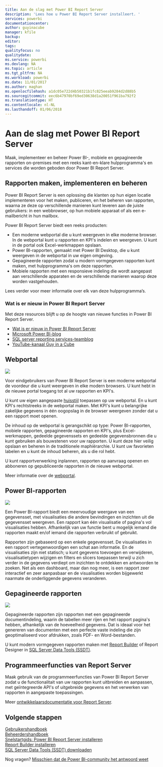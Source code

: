 ```yaml
---
title: Aan de slag met Power BI Report Server
description: 'Lees hoe u Power BI Report Server installeert. '
services: powerbi
documentationcenter: 
author: guyinacube
manager: kfile
backup: 
editor: 
tags: 
qualityfocus: no
qualitydate: 
ms.service: powerbi
ms.devlang: NA
ms.topic: article
ms.tgt_pltfrm: NA
ms.workload: powerbi
ms.date: 11/01/2017
ms.author: maghan
ms.openlocfilehash: a1dc05e722d4b50321b1fc825eeab9284d2d88b5
ms.sourcegitcommit: eec6b47970bf69ed30638d1a20051f961ba792f2
ms.translationtype: HT
ms.contentlocale: nl-NL
ms.lasthandoff: 01/06/2018
---
```

# <a name="get-started-with-power-bi-report-server"></a>Aan de slag met Power BI Report Server
Maak, implementeer en beheer Power BI-, mobiele en gepagineerde rapporten on-premises met een reeks kant-en-klare hulpprogramma's en services die worden geboden door Power BI Report Server.

## <a name="create-deploy-and-manage-reports"></a>Rapporten maken, implementeren en beheren
Power BI Report Server is een oplossing die klanten op hun eigen locatie implementeren voor het maken, publiceren, en het beheren van rapporten, waarna ze deze op verschillende manieren kunt leveren aan de juiste gebruikers: in een webbrowser, op hun mobiele apparaat of als een e-mailbericht in hun mailbox.

Power BI Report Server biedt een reeks producten:

* Een moderne webportal die u kunt weergeven in elke moderne browser. In de webportal kunt u rapporten en KPI's indelen en weergeven. U kunt in de portal ook Excel-werkmappen opslaan.
* Power BI-rapporten, gemaakt met Power BI Desktop, die u kunt weergeven in de webportal in uw eigen omgeving.
* Gepagineerde rapporten zodat u modern vormgegeven rapporten kunt maken, met hulpprogramma's om deze rapporten.
* Mobiele rapporten met een responsieve indeling die wordt aangepast aan verschillende apparaten en de verschillende manieren waarop deze worden vastgehouden.

Lees verder voor meer informatie over elk van deze hulpprogramma’s.

### <a name="whats-new-in-power-bi-report-server"></a>Wat is er nieuw in Power BI Report Server
Met deze resources blijft u op de hoogte van nieuwe functies in Power BI Report Server.

* [Wat is er nieuw in Power BI Report Server](whats-new.md)
* [Microsoft Power BI-blog](https://powerbi.microsoft.com/blog/)
* [SQL server reporting services-teamblog](https://blogs.msdn.microsoft.com/sqlrsteamblog/)
* [YouTube-kanaal Guy in a Cube](https://aka.ms/guyinacube)

## <a name="web-portal"></a>Webportal
![](media/get-started/web-portal.png)

Voor eindgebruikers van Power BI Report Server is een moderne webportal de voordeur die u kunt weergeven in elke modern browsers. U kunt hebt in de nieuwe portal toegang tot al uw rapporten en KPI's.

U kunt uw eigen aangepaste [huisstijl](https://docs.microsoft.com/sql/reporting-services/branding-the-web-portal) toepassen op uw webportal. En u kunt KPI's rechtstreeks in de webportal maken. Met KPI's kunt u belangrijke zakelijke gegevens in één oogopslag in de browser weergeven zonder dat u een rapport moet openen.

De inhoud op de webportal is gerangschikt op type: Power BI-rapporten, mobiele rapporten, gepagineerde rapporten en KPI's, plus Excel-werkmappen, gedeelde gegevenssets en gedeelde gegevensbronnen die u kunt gebruiken als bouwstenen voor uw rapporten. U kunt deze hier veilig opslaan en beheren in de traditionele maphiërarchie. U kunt uw favorieten labelen en u kunt de inhoud beheren, als u die rol hebt.

U kunt rapportverwerking inplannen, rapporten op aanvraag openen en abboneren op gepubliceerde rapporten in de nieuwe webportal.

Meer informatie over de [webportal](https://docs.microsoft.com/sql/reporting-services/web-portal-ssrs-native-mode).

## <a name="power-bi-reports"></a>Power BI-rapporten
![](media/get-started/powerbi-reports.png)

Een Power BI-rapport biedt een meervoudige weergave van een gegevensset, met visualisaties die andere bevindingen en inzichten uit die gegevensset weergeven.  Een rapport kan één visualisatie of pagina's vol visualisaties hebben. Afhankelijk van uw functie bent u mogelijk iemand die rapporten maakt en/of iemand die rapporten verbruikt of gebruikt.

Rapporten zijn gebaseerd op een enkele gegevensset. De visualisaties in een rapport vertegenwoordigen een schat aan informatie. En de visualisaties zijn niet statisch; u kunt gegevens toevoegen en verwijderen, visualisatietypen wijzigen en filters en slicers toepassen terwijl u zich verder in de gegevens verdiept om inzichten te ontdekken en antwoorden te zoeken. Net als een dashboard, maar dan nog meer, is een rapport zeer interactief en zeer aanpasbaar en de visualisaties worden bijgewerkt naarmate de onderliggende gegevens veranderen.

## <a name="paginated-reports"></a>Gepagineerde rapporten
![](media/get-started/paginated-reports.png)

Gepagineerde rapporten zijn rapporten met een gepagineerde documentindeling, waarin de tabellen meer rijen en het rapport pagina's hebben, afhankelijk van de hoeveelheid gegevens. Dat is ideaal voor het genereren van documenten met een perfecte vaste indeling die zijn geoptimaliseerd voor afdrukken, zoals PDF- en Word-bestanden.

U kunt modern vormgegeven rapporten maken met [Report Builder](https://docs.microsoft.com/sql/reporting-services/report-builder/report-builder-in-sql-server-2016) of Report Designer in [SQL Server Data Tools (SSDT)](https://docs.microsoft.com/sql/reporting-services/tools/reporting-services-in-sql-server-data-tools-ssdt).

## <a name="report-server-programming-features"></a>Programmeerfuncties van Report Server
Maak gebruik van de programmeerfuncties van Power BI Report Server zodat u de functionalitait van uw rapporten kunt uitbreiden en aanpassen, met geïntegreerde API's of uitgebreide gegevens en het verwerken van rapporten in aangepaste toepassingen.

Meer [ontwikkelaarsdocumentatie voor Report Server](https://docs.microsoft.com/sql/reporting-services/reporting-services-developer-documentation).

## <a name="next-steps"></a>Volgende stappen
[Gebruikershandboek](user-handbook-overview.md)  
[Beheerdershandboek](admin-handbook-overview.md)  
[Snelstartgids: Power BI Report Server installeren](quickstart-install-report-server.md)  
[Report Builder installeren](https://docs.microsoft.com/sql/reporting-services/install-windows/install-report-builder)  
[SQL Server Data Tools (SSDT) downloaden](http://go.microsoft.com/fwlink/?LinkID=616714)

Nog vragen? [Misschien dat de Power BI-community het antwoord weet](https://community.powerbi.com/)

